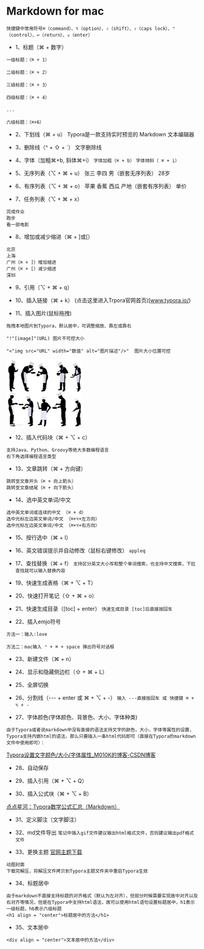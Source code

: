 # Markdown for mac
`快捷键中常用符号⌘（command）、⌥（option）、⇧（shift）、⇪（caps lock）、⌃（control）、↩（return）、⌅（enter）`

- 1、标题（⌘ + 数字）
```
一级标题：（⌘ + 1）

二级标题：（⌘ + 2）

三级标题：（⌘ + 3）

四级标题：（⌘ + 4）

...

六级标题：（⌘+6）
```
- 2、下划线（⌘ + u）
Typora是一款支持实时预览的 Markdown 文本编辑器

- 3、删除线（^ + ⇧ + `）
文字删除线


- 4、字体（加粗⌘+b, 斜体⌘+i）
`字体加粗（⌘ + b）`
`字体倾斜（ ⌘ + i）`

- 5、无序列表（⌥ + ⌘ + u）
张三
李四
男（嵌套无序列表）
28岁
- 6、有序列表（⌥ + ⌘ + o）
苹果
香蕉
西瓜
产地（嵌套有序列表）
单价
- 7、任务列表（⌥ + ⌘ + x）
```
完成作业
跑步
看一部电影
```
- 8、增加或减少缩进（⌘ + ]或[）
```
北京
上海
广州（⌘ + ]）增加缩进
广州（⌘ + [）减少缩进
深圳
```
- 9、引用（⌥ + ⌘ + q）

- 10、插入链接（⌘ + k）
(点击这里进入Trpora官网首页)[www.typora.io/)

- 11、插入图片(鼠标拖拽)
```
拖拽本地图片到Typora，默认居中，可调整缩放、靠左或靠右

"!"[image]"(URL) 图片不可控大小

"<"img src="URL" width="数值" alt="图片描述"/>"  图片大小位置可控
```
<img src="https://github.com/r2010shadow/Cookbook/blob/master/img/COOKER.png" width=200 alt="Cooker">

- 12、插入代码块（⌘ + ⌥ + c）
```
支持Java、Python、Groovy等绝大多数编程语言
右下角选择编程语言类型
```

- 13、文章跳转（⌘ + 方向键）
```
跳转至文章开头（⌘ + 向上箭头）
跳转至文章结尾（⌘ + 向下箭头）
```
- 14、选中英文单词/中文
```
选中英文单词或连续的中文 （⌘ + d）
选中光标左边英文单词/中文 （⌘+⌥+左方向）
选中光标左边英文单词/中文 （⌘+⌥+右方向）
```
- 15、按行选中（⌘ + l）

- 16、英文错误提示并自动修改（鼠标右键修改）
`appleq`


- 17、查找替换（⌘ + f）
`支持区分英文大小写和整个单词搜索，也支持中文搜索，下拉查找就可以输入替换内容`


- 19、快速生成表格（⌘ + ⌥ + T）


- 20、快速打开笔记（⇧ + ⌘ + o）

- 21、快速生成目录（[toc] + enter）
`快速生成目录 [toc]后直接按回车`

- 22、插入emjo符号
```
方法一：输入:love

方法二：mac输入 ⌃ + ⌘ + space 弹出符号对话框
```

- 23、新建文件（⌘ + n）
- 24、显示和隐藏侧边栏（⇧ + ⌘ + L）
- 25、全屏切换


- 26、分割线（--- + enter 或 ⌘ + ⌥ + -）
`输入 ---直接按回车 或 快捷键 ⌘ + ⌥ + -`



- 27、字体颜色(字体颜色、背景色、大小、字体种类)
```
由于Typora或者说markdown中没有直接的语法支持文字的颜色，大小，字体等属性的设置，Typora支持内嵌html的语法，那么只要插入一条html代码即可（直接在Typora的markdown文件中使用即可）：
```
[Typora设置文字颜色/大小/字体属性_M010K的博客-CSDN博客](blog.csdn.net/qq_43444349/article/details/105715586)

- 28、自动保存

- 29、插入引用（⌘ + ⌥ + Q）

- 30、插入公式块（⌘ + ⌥ + B）

[点点星河：Typora数学公式汇总（Markdown）](zhuanlan.zhihu.com/p/261750408?utm_source=wechat_session)

- 31、定义脚注（文字脚注）

- 32、md文件导出
`笔记中插入gif文件建议输出html格式文件，否则建议输出pdf格式文件`


- 33、更换主题
[官网主题下载](theme.typora.io)
```
动图封面
下载完解压，将解压文件拷贝到Typora主题文件夹中重启Typora生效
```

- 34、标题居中
```
由于markdown不直接支持标题的对齐格式（默认为左对齐），但部分时候需要实现居中对齐以及右对齐等情况，但是在Typora中支持html语法，故可以使用html语句设置标题居中，h1表示一级标题，h6表示六级标题
<h1 align = "center">标题居中的方法</h1>
```

- 35、文本居中
```
<div align = "center">文本居中的方法</div>
```

